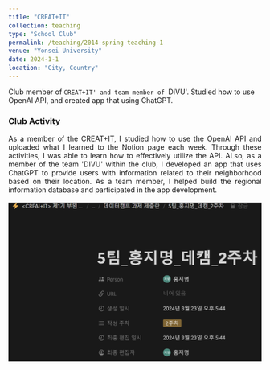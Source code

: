 ```yaml
---
title: "CREAT+IT"
collection: teaching
type: "School Club"
permalink: /teaching/2014-spring-teaching-1
venue: "Yonsei University"
date: 2024-1-1
location: "City, Country"
---
```


Club member of `CREAT+IT' and team member of `DIVU'. Studied how to use OpenAI API, and created app that using ChatGPT. 

### Club Activity

<div align="justify">
As a member of the CREAT+IT, I studied how to use the OpenAI API and uploaded what I learned to the Notion page each week. Through these activities, I was able to learn how to effectively utilize the API. ALso, as a member of the team 'DIVU' within the club, I developed an app that uses ChatGPT to provide users with information related to their neighborhood based on their location. As a team member, I helped build the regional information database and participated in the app development. <br/><br/><img src='/images/creatit.png'>
</div>
